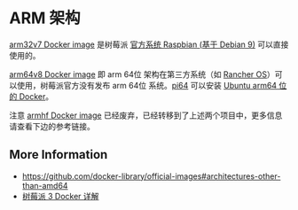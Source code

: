 # ARM 架构

[arm32v7 Docker image](https://hub.docker.com/u/arm32v7/) 是树莓派 [官方系统 Raspbian (基于 Debian 9)](https://www.raspberrypi.org/downloads/raspbian/) 可以直接使用的。

[arm64v8 Docker image](https://hub.docker.com/u/arm64v8/) 即 arm 64位 架构在第三方系统（如 [Rancher OS](rancher.com/rancher-os)）可以使用，树莓派官方没有发布 arm 64位 系统。[pi64](https://github.com/bamarni/pi64) 可以安装 [Ubuntu arm64 位的 Docker](https://download.docker.com/linux/ubuntu/dists/xenial/pool/test/arm64/)。

注意 [armhf Docker image](https://hub.docker.com/u/armhf/) 已经废弃，已经转移到了上述两个项目中，更多信息请查看下边的参考链接。

## More Information

* https://github.com/docker-library/official-images#architectures-other-than-amd64
* [树莓派 3 Docker 详解](https://www.khs1994.com/raspberry-pi3/docker.html)
